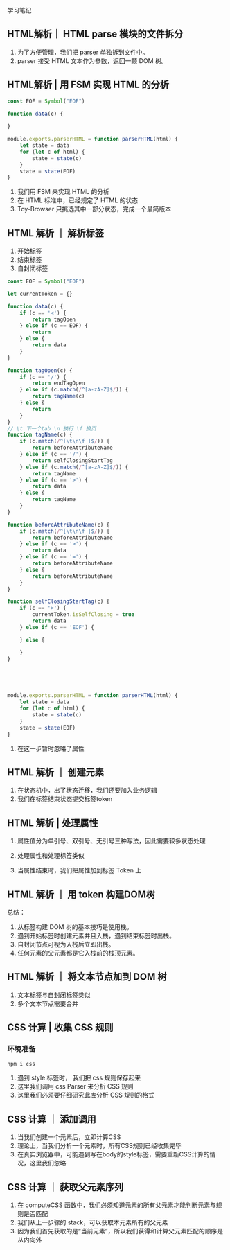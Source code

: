 学习笔记

## HTML解析｜ HTML parse 模块的文件拆分

1. 为了方便管理，我们把 parser 单独拆到文件中。
1. parser 接受 HTML 文本作为参数，返回一颗 DOM 树。

## HTML解析 | 用 FSM 实现 HTML 的分析

```js
const EOF = Symbol("EOF")

function data(c) {
    
}

module.exports.parserHTML = function parserHTML(html) {
    let state = data
    for (let c of html) {
        state = state(c)
    }
    state = state(EOF)
}
```

1. 我们用 FSM 来实现 HTML 的分析
1. 在 HTML 标准中，已经规定了 HTML 的状态
1. Toy-Browser 只挑选其中一部分状态，完成一个最简版本


## HTML 解析 ｜ 解析标签

1. 开始标签
1. 结束标签
1. 自封闭标签

```js
const EOF = Symbol("EOF")

let currentToken = {}

function data(c) {
    if (c == '<') {
        return tagOpen
    } else if (c == EOF) {
        return
    } else {
        return data
    }
}

function tagOpen(c) {
    if (c == '/') {
        return endTagOpen
    } else if (c.match(/^[a-zA-Z]$/)) {
        return tagName(c)
    } else {
        return
    }
}
// \t 下一个tab \n 换行 \f 换页
function tagName(c) {
    if (c.match(/^[\t\n\f ]$/)) {
        return beforeAttributeName
    } else if (c == '/') {
        return selfClosingStartTag
    } else if (c.match(/^[a-zA-Z]$/)) {
        return tagName
    } else if (c == '>') {
        return data
    } else {
        return tagName
    }
}

function beforeAttributeName(c) {
    if (c.match(/^[\t\n\f ]$/)) {
        return beforeAttributeName
    } else if (c == '>') {
        return data
    } else if (c == '=') {
        return beforeAttributeName
    } else {
        return beforeAttributeName
    }
}

function selfClosingStartTag(c) {
    if (c == '>') {
        currentToken.isSelfClosing = true
        return data
    } else if (c == 'EOF') {

    } else {

    }
}





module.exports.parserHTML = function parserHTML(html) {
    let state = data
    for (let c of html) {
        state = state(c)
    }
    state = state(EOF)
}
```

1. 在这一步暂时忽略了属性

## HTML 解析 ｜ 创建元素

1. 在状态机中，出了状态迁移，我们还要加入业务逻辑
1. 我们在标签结束状态提交标签token

## HTML 解析 | 处理属性

1. 属性值分为单引号、双引号、无引号三种写法，因此需要较多状态处理

1. 处理属性和处理标签类似 

1. 当属性结束时，我们把属性加到标签 Token 上

## HTML 解析 ｜ 用 token 构建DOM树

总结：

1. 从标签构建 DOM 树的基本技巧是使用栈。
1. 遇到开始标签时创建元素并且入栈，遇到结束标签时出栈。
1. 自封闭节点可视为入栈后立即出栈。
1. 任何元素的父元素都是它入栈前的栈顶元素。

## HTML 解析 ｜ 将文本节点加到 DOM 树

1. 文本标签与自封闭标签类似
1. 多个文本节点需要合并

## CSS 计算 | 收集 CSS 规则 

### 环境准备

```bash
npm i css
```

1. 遇到 style 标签时， 我们把 css 规则保存起来 
1. 这里我们调用 css Parser 来分析 CSS 规则
1. 这里我们必须要仔细研究此库分析 CSS 规则的格式


## CSS 计算 ｜ 添加调用

1. 当我们创建一个元素后，立即计算CSS
1. 理论上，当我们分析一个元素时，所有CSS规则已经收集完毕
1. 在真实浏览器中，可能遇到写在body的style标签，需要重新CSS计算的情况，这里我们忽略

## CSS 计算 ｜ 获取父元素序列

1. 在 computeCSS 函数中，我们必须知道元素的所有父元素才能判断元素与规则是否匹配
1. 我们从上一步骤的 stack，可以获取本元素所有的父元素
1. 因为我们首先获取的是“当前元素”，所以我们获得和计算父元素匹配的顺序是从内向外